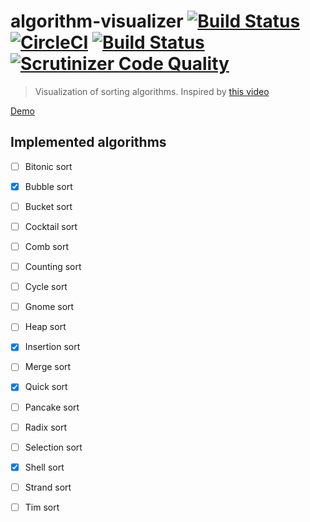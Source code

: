 # algorithm-visualizer [![Build Status](https://travis-ci.org/henrikfredriksson/algorithm-visualizer.svg?branch=master)](https://travis-ci.org/henrikfredriksson/algorithm-visualizer) [![CircleCI](https://circleci.com/gh/henrikfredriksson/algorithm-visualizer.svg?style=svg)](https://circleci.com/gh/henrikfredriksson/algorithm-visualizer) [![Build Status](https://scrutinizer-ci.com/g/henrikfredriksson/algorithm-visualizer/badges/build.png?b=master)](https://scrutinizer-ci.com/g/henrikfredriksson/algorithm-visualizer/build-status/master) [![Scrutinizer Code Quality](https://scrutinizer-ci.com/g/henrikfredriksson/algorithm-visualizer/badges/quality-score.png?b=master)](https://scrutinizer-ci.com/g/henrikfredriksson/algorithm-visualizer/?branch=master)


> Visualization of sorting algorithms. Inspired by [this video](https://www.youtube.com/watch?v=kPRA0W1kECg)

[Demo](https://algorithm-visualizer.henrikfredriksson.now.sh/)

## Implemented algorithms


- [ ] Bitonic sort
- [x] Bubble sort
- [ ] Bucket sort
- [ ] Cocktail sort
- [ ] Comb sort
- [ ] Counting sort
- [ ] Cycle sort
- [ ] Gnome sort
- [ ] Heap sort
- [x] Insertion sort
- [ ] Merge sort
- [x] Quick sort
- [ ] Pancake sort
- [ ] Radix sort
- [ ] Selection sort
- [x] Shell sort
- [ ] Strand sort
- [ ] Tim sort

